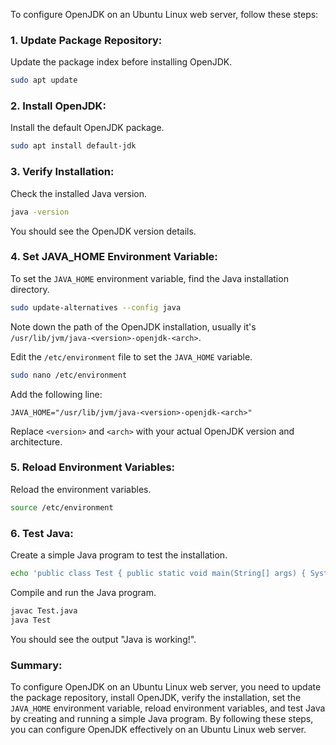 
To configure OpenJDK on an Ubuntu Linux web server, follow these steps:

### 1. Update Package Repository:

Update the package index before installing OpenJDK.

```bash
sudo apt update
```

### 2. Install OpenJDK:

Install the default OpenJDK package.

```bash
sudo apt install default-jdk
```

### 3. Verify Installation:

Check the installed Java version.

```bash
java -version
```

You should see the OpenJDK version details.

### 4. Set JAVA_HOME Environment Variable:

To set the `JAVA_HOME` environment variable, find the Java installation directory.

```bash
sudo update-alternatives --config java
```

Note down the path of the OpenJDK installation, usually it's `/usr/lib/jvm/java-<version>-openjdk-<arch>`.

Edit the `/etc/environment` file to set the `JAVA_HOME` variable.

```bash
sudo nano /etc/environment
```

Add the following line:

```text
JAVA_HOME="/usr/lib/jvm/java-<version>-openjdk-<arch>"
```

Replace `<version>` and `<arch>` with your actual OpenJDK version and architecture.

### 5. Reload Environment Variables:

Reload the environment variables.

```bash
source /etc/environment
```

### 6. Test Java:

Create a simple Java program to test the installation.

```bash
echo 'public class Test { public static void main(String[] args) { System.out.println("Java is working!"); } }' > Test.java
```

Compile and run the Java program.

```bash
javac Test.java
java Test
```

You should see the output "Java is working!".

### Summary:

To configure OpenJDK on an Ubuntu Linux web server, you need to update the package repository, install OpenJDK, verify the installation, set the `JAVA_HOME` environment variable, reload environment variables, and test Java by creating and running a simple Java program. By following these steps, you can configure OpenJDK effectively on an Ubuntu Linux web server.